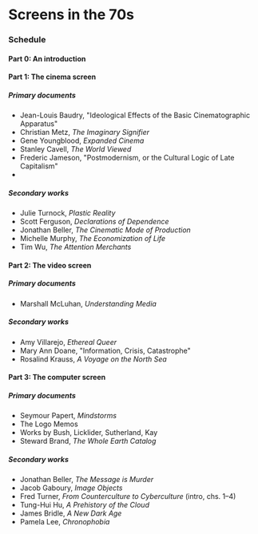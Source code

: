 # Screens in the 70s

### Schedule

#### Part 0: An introduction


#### Part 1: The cinema screen

##### Primary documents
* Jean-Louis Baudry, "Ideological Effects of the Basic Cinematographic Apparatus"
* Christian Metz, _The Imaginary Signifier_
* Gene Youngblood, _Expanded Cinema_
* Stanley Cavell, _The World Viewed_
* Frederic Jameson, "Postmodernism, or the Cultural Logic of Late Capitalism"
* 

##### Secondary works
* Julie Turnock, _Plastic Reality_
* Scott Ferguson, _Declarations of Dependence_
* Jonathan Beller, _The Cinematic Mode of Production_
* Michelle Murphy, _The Economization of Life_
* Tim Wu, _The Attention Merchants_

#### Part 2: The video screen

##### Primary documents
* Marshall McLuhan, _Understanding Media_

##### Secondary works
* Amy Villarejo, _Ethereal Queer_
* Mary Ann Doane, "Information, Crisis, Catastrophe"
* Rosalind Krauss, _A Voyage on the North Sea_

#### Part 3: The computer screen

##### Primary documents
* Seymour Papert, _Mindstorms_
* The Logo Memos
* Works by Bush, Licklider, Sutherland, Kay
* Steward Brand, _The Whole Earth Catalog_


##### Secondary works
* Jonathan Beller, _The Message is Murder_
* Jacob Gaboury, _Image Objects_
* Fred Turner, _From Counterculture to Cyberculture_ (intro, chs. 1–4)
* Tung-Hui Hu, _A Prehistory of the Cloud_
* James Bridle, _A New Dark Age_
* Pamela Lee, _Chronophobia_
